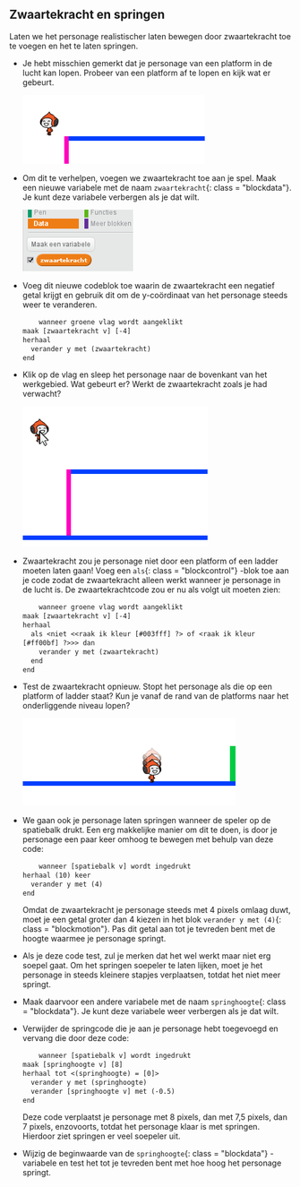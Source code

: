 ## Zwaartekracht en springen

Laten we het personage realistischer laten bewegen door zwaartekracht toe te voegen en het te laten springen.

+ Je hebt misschien gemerkt dat je personage van een platform in de lucht kan lopen. Probeer van een platform af te lopen en kijk wat er gebeurt.
    
    ![screenshot](images/dodge-no-gravity.png)

+ Om dit te verhelpen, voegen we zwaartekracht toe aan je spel. Maak een nieuwe variabele met de naam `zwaartekracht`{: class = "blockdata"}. Je kunt deze variabele verbergen als je dat wilt.
    
    ![screenshot](images/dodge-gravity.png)

+ Voeg dit nieuwe codeblok toe waarin de zwaartekracht een negatief getal krijgt en gebruik dit om de y-coördinaat van het personage steeds weer te veranderen.
    
    ```blocks
        wanneer groene vlag wordt aangeklikt
    maak [zwaartekracht v] [-4]
    herhaal 
      verander y met (zwaartekracht)
    end
    ```

+ Klik op de vlag en sleep het personage naar de bovenkant van het werkgebied. Wat gebeurt er? Werkt de zwaartekracht zoals je had verwacht?
    
    ![screenshot](images/dodge-gravity-drag.png)

+ Zwaartekracht zou je personage niet door een platform of een ladder moeten laten gaan! Voeg een `als`{: class = "blockcontrol"} -blok toe aan je code zodat de zwaartekracht alleen werkt wanneer je personage in de lucht is. De zwaartekrachtcode zou er nu als volgt uit moeten zien:
    
    ```blocks
        wanneer groene vlag wordt aangeklikt
    maak [zwaartekracht v] [-4]
    herhaal 
      als <niet <<raak ik kleur [#003fff] ?> of <raak ik kleur [#ff00bf] ?>>> dan 
        verander y met (zwaartekracht)
      end
    end
    ```

+ Test de zwaartekracht opnieuw. Stopt het personage als die op een platform of ladder staat? Kun je vanaf de rand van de platforms naar het onderliggende niveau lopen?
    
    ![screenshot](images/dodge-gravity-test.png)

+ We gaan ook je personage laten springen wanneer de speler op de spatiebalk drukt. Een erg makkelijke manier om dit te doen, is door je personage een paar keer omhoog te bewegen met behulp van deze code:
    
    ```blocks
        wanneer [spatiebalk v] wordt ingedrukt
    herhaal (10) keer 
      verander y met (4)
    end
    ```
    
    Omdat de zwaartekracht je personage steeds met 4 pixels omlaag duwt, moet je een getal groter dan 4 kiezen in het blok `verander y met (4)`{: class = "blockmotion"}. Pas dit getal aan tot je tevreden bent met de hoogte waarmee je personage springt.

+ Als je deze code test, zul je merken dat het wel werkt maar niet erg soepel gaat. Om het springen soepeler te laten lijken, moet je het personage in steeds kleinere stapjes verplaatsen, totdat het niet meer springt.

+ Maak daarvoor een andere variabele met de naam `springhoogte`{: class = "blockdata"}. Je kunt deze variabele weer verbergen als je dat wilt.

+ Verwijder de springcode die je aan je personage hebt toegevoegd en vervang die door deze code:
    
    ```blocks
        wanneer [spatiebalk v] wordt ingedrukt
    maak [springhoogte v] [8]
    herhaal tot <(springhoogte) = [0]> 
      verander y met (springhoogte)
      verander [springhoogte v] met (-0.5)
    end
    ```
    
    Deze code verplaatst je personage met 8 pixels, dan met 7,5 pixels, dan 7 pixels, enzovoorts, totdat het personage klaar is met springen. Hierdoor ziet springen er veel soepeler uit.

+ Wijzig de beginwaarde van de `springhoogte`{: class = "blockdata"} -variabele en test het tot je tevreden bent met hoe hoog het personage springt.